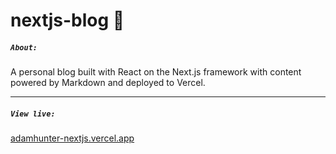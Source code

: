 # nextjs-blog :memo:


##### `About:`
A personal blog built with React on the Next.js framework with content powered by Markdown and deployed to Vercel.

---

##### `View live:`
[adamhunter-nextjs.vercel.app](https://adamhunter-nextjs.vercel.app)